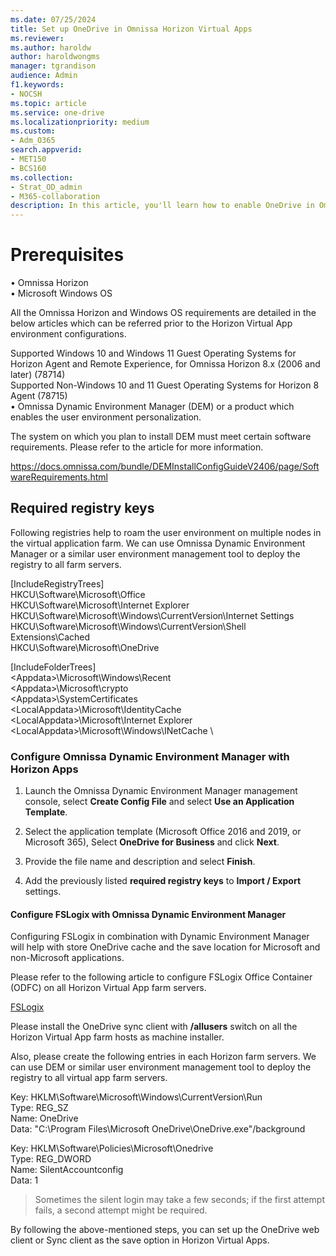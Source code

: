 ```yaml
---
ms.date: 07/25/2024
title: Set up OneDrive in Omnissa Horizon Virtual Apps
ms.reviewer: 
ms.author: haroldw
author: haroldwongms
manager: tgrandison
audience: Admin
f1.keywords:
- NOCSH
ms.topic: article
ms.service: one-drive
ms.localizationpriority: medium
ms.custom:
- Adm_O365
search.appverid:
- MET150
- BCS160
ms.collection:
- Strat_OD_admin
- M365-collaboration
description: In this article, you'll learn how to enable OneDrive in Omnissa Horizon Virtual Apps.
---
```


# Prerequisites

•	Omnissa Horizon\
•	Microsoft Windows OS

All the Omnissa Horizon and Windows OS requirements are detailed in the below articles which can be referred prior to the Horizon Virtual App environment configurations.

Supported Windows 10 and Windows 11 Guest Operating Systems for Horizon Agent and Remote Experience, for Omnissa Horizon 8.x (2006 and later) (78714) \
Supported Non-Windows 10 and 11 Guest Operating Systems for Horizon 8 Agent (78715) \
•	Omnissa Dynamic Environment Manager (DEM) or a product which enables the user environment personalization. 

The system on which you plan to install DEM must meet certain software requirements.
Please refer to the article for more information.

https://docs.omnissa.com/bundle/DEMInstallConfigGuideV2406/page/SoftwareRequirements.html

## Required registry keys

Following registries help to roam the user environment on multiple nodes in the virtual application farm. We can use Omnissa Dynamic Environment Manager or a similar user environment management tool to deploy the registry to all farm servers.

[IncludeRegistryTrees] \
HKCU\Software\Microsoft\Office \
HKCU\Software\Microsoft\Internet Explorer \
HKCU\Software\Microsoft\Windows\CurrentVersion\Internet Settings \
HKCU\Software\Microsoft\Windows\CurrentVersion\Shell Extensions\Cached \
HKCU\Software\Microsoft\OneDrive

[IncludeFolderTrees] \
\<Appdata>\Microsoft\Windows\Recent \
\<Appdata>\Microsoft\crypto \
\<Appdata>\SystemCertificates \
\<LocalAppdata>\Microsoft\IdentityCache \
\<LocalAppdata>\Microsoft\Internet Explorer \
\<LocalAppdata>\Microsoft\Windows\INetCache \

### Configure Omnissa Dynamic Environment Manager with Horizon Apps 

1.	Launch the Omnissa Dynamic Environment Manager management console, select **Create Config File** and select **Use an Application Template**.

2.	Select the application template (Microsoft Office 2016 and 2019, or Microsoft 365), Select **OneDrive for Business** and click **Next**.

3.	Provide the file name and description and select **Finish**.

4.	Add the previously listed **required registry keys** to **Import / Export** settings.


#### Configure FSLogix with Omnissa Dynamic Environment Manager

Configuring FSLogix in combination with Dynamic Environment Manager will help with store OneDrive cache and the save location for Microsoft and non-Microsoft applications.

Please refer to the following article to configure FSLogix Office Container (ODFC) on all Horizon Virtual App farm servers.

[FSLogix](../../../fslogix/tutorial-configure-odfc-containers)

Please install the OneDrive sync client with **/allusers** switch on all the Horizon Virtual App farm hosts as machine installer. 

Also, please create the following entries in each Horizon farm servers. We can use DEM or similar user environment management tool to deploy the registry to all virtual app farm servers. 

Key: HKLM\Software\Microsoft\Windows\CurrentVersion\Run \
Type: REG_SZ \
Name: OneDrive \
Data: "C:\Program Files\Microsoft OneDrive\OneDrive.exe"/background

Key: HKLM\Software\Policies\Microsoft\Onedrive \
Type: REG_DWORD \
Name: SilentAccountconfig \
Data: 1

>Sometimes the silent login may take a few seconds; if the first attempt fails, a second attempt might be required. 

By following the above-mentioned steps, you can set up the OneDrive web client or Sync client as the save option in Horizon Virtual Apps. 
